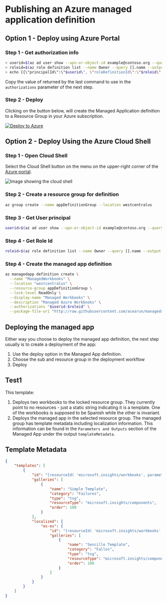 # Publishing an Azure managed application definition

## Option 1 - Deploy using Azure Portal
### Step 1 - Get authorization info
```bash
> userid=$(az ad user show --upn-or-object-id example@contoso.org --query objectId --output tsv)
> roleid=$(az role definition list --name Owner --query [].name --output tsv)
> echo [{\"principalId\":\"$userid\", \"roleDefinitionId\":\"$roleid\" }]
```

Copy the value of returned by the last command to use in the `authorizations` parameter of the next step.

### Step 2 - Deploy
Clicking on the button below, will create the Managed Application definition to a Resource Group in your Azure subscription.

[![Deploy to Azure](http://azuredeploy.net/deploybutton.png)](https://portal.azure.com/#create/Microsoft.Template/uri/https%3A%2F%2Fraw.githubusercontent.com%2Facearun%2Fmanagedsolutions%2Fmaster%2FWorkbooks%2FTest1%2Fazuredeploy.json)

## Option 2 - Deploy Using the Azure Cloud Shell
### Step 1 - Open Cloud Shell
Select the Cloud Shell button on the menu on the upper-right corner of the [Azure portal](https://portal.azure.com).

![Image showing the cloud shell ](https://docs.microsoft.com/en-us/azure/includes/media/cloud-shell-try-it/cloud-shell-menu.png)

### Step 2 - Create a resource group for definition

```bash
az group create --name appDefinitionGroup --location westcentralus
```

### Step 3 - Get User principal
```bash
userid=$(az ad user show --upn-or-object-id example@contoso.org --query objectId --output tsv)
```
### Step 4 - Get Role Id
```bash
roleid=$(az role definition list --name Owner --query [].name --output tsv)
```

### Step 4 - Create the managed app definition
```bash
az managedapp definition create \
  --name "ManagedWorkbooks" \
  --location "westcentralus" \
  --resource-group appDefinitionGroup \
  --lock-level ReadOnly \
  --display-name "Managed Workbooks" \
  --description "Managed Azure Workbooks" \
  --authorizations "$userid:$roleid" \
  --package-file-uri "http://raw.githubusercontent.com/acearun/managedsolutions/master/Workbooks/Test1/test1.zip"
  ```


## Deploying the managed app
Either way you choose to deploy the managed app definition, the next step usually is to create a deployment of the app:
1. Use the deploy option in the Managed App definition.
2. Choose the sub and resource group in the deployment workflow
3. Deploy

## Test1

This template:
1. Deploys two workbooks to the locked resource group. They currently point to no resources - just a static string indicating it is a template. One of the workbooks is supposed to be Spanish while the other is invariant.
2. Deploys the managed app in the selected resource group. The managed group has template metadata including localization information. This information can be found in the `Parameters and Outputs` section of the Managed App under the output `templateMetadata`. 

## Template Metadata
```json
{
    "templates": [
        {
            "id": "[resourceId( 'microsoft.insights/workbooks', parameters('SimpleTemplateEn'))]",
            "galleries": [
                {
                    "name": "Simple Template",
                    "category": "Failures",
                    "type": "tsg",
                    "resourceType": "microsoft.insights/components",
                    "order": 100
                }
            ],
            "localized": {
                "es-es": {
                    "id": "[resourceId( 'microsoft.insights/workbooks', parameters('SimpleTemplateEs'))]",
                    "galleries": [
                        {
                            "name": "Sencillo Template",
                            "category": "Fallos",
                            "type": "tsg",
                            "resourceType": "microsoft.insights/components",
                            "order": 100
                        }
                    ]
                }
            }
        }
    ]
}
```


